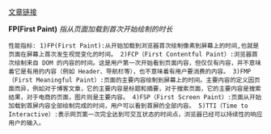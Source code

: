 [文章链接](https://time.geekbang.org/column/article/113550)

**FP(First Paint)** _指从页面加载到首次开始绘制的时长_ 

```性能指标: 1)FP(First Paint):从开始加载到浏览器首次绘制像素到屏幕上的时间,也就是页面在屏幕上首次发生视觉变化的时间。 2)FCP（First Contentful Paint）:浏览器首次绘制来自 DOM 的内容的时间。这是用户第一次开始看到页面内容，但仅仅有内容，并不意味着它是有用的内容（例如 Header、导航栏等），也不意味着有用户要消费的内容。 3)FMP（First Meaningful Paint）:页面的主要内容绘制到屏幕上的时间。主要内容的定义因页面而异，例如对于博客文章，它的主要内容是标题和摘要，对于搜索页面，它的主要内容是搜索结果，对于电商的页面，图片则是主要内容。 4)FSP（First Screen Paint）:页面从开始加载到首屏内容全部绘制完成的时间，用户可以看到首屏的全部内容。 5)TTI（Time to Interactive）:表示网页第一次完全达到可交互状态的时间点，浏览器已经可以持续性的响应用户的输入。```
